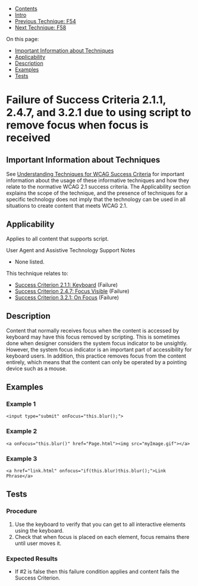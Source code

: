 -   [Contents](https://www.w3.org/WAI/WCAG21/Techniques/#techniques "Table of Contents")
-   [Intro](https://www.w3.org/WAI/WCAG21/Techniques/#introduction "Introduction to Techniques")
-   [Previous Technique: F54](F54)
-   [Next Technique: F58](F58)

On this page:

-   [Important Information about Techniques](#important-information)
-   [Applicability](#applicability)
-   [Description](#description)
-   [Examples](#examples)
-   [Tests](#tests)

Failure of Success Criteria 2.1.1, 2.4.7, and 3.2.1 due to using script to remove focus when focus is received
==============================================================================================================

Important Information about Techniques
--------------------------------------

See [Understanding Techniques for WCAG Success Criteria](https://www.w3.org/WAI/WCAG21/Understanding/understanding-techniques) for important information about the usage of these informative techniques and how they relate to the normative WCAG 2.1 success criteria. The Applicability section explains the scope of the technique, and the presence of techniques for a specific technology does not imply that the technology can be used in all situations to create content that meets WCAG 2.1.

Applicability
-------------

Applies to all content that supports script.

User Agent and Assistive Technology Support Notes

-   None listed.

This technique relates to:

-   [Success Criterion 2.1.1: Keyboard](https://www.w3.org/WAI/WCAG21/Understanding/keyboard) (Failure)
-   [Success Criterion 2.4.7: Focus Visible](https://www.w3.org/WAI/WCAG21/Understanding/focus-visible) (Failure)
-   [Success Criterion 3.2.1: On Focus](https://www.w3.org/WAI/WCAG21/Understanding/on-focus) (Failure)

Description
-----------

Content that normally receives focus when the content is accessed by keyboard may have this focus removed by scripting. This is sometimes done when designer considers the system focus indicator to be unsightly. However, the system focus indicator is an important part of accessibility for keyboard users. In addition, this practice removes focus from the content entirely, which means that the content can only be operated by a pointing device such as a mouse.

Examples
--------

### Example 1

    <input type="submit" onFocus="this.blur();"> 

### Example 2

    <a onFocus="this.blur()" href="Page.html"><img src="myImage.gif"></a> 

### Example 3

    <a href="link.html" onfocus="if(this.blur)this.blur();">Link Phrase</a> 

Tests
-----

### Procedure

1.  Use the keyboard to verify that you can get to all interactive elements using the keyboard.
2.  Check that when focus is placed on each element, focus remains there until user moves it.

### Expected Results

-   If \#2 is false then this failure condition applies and content fails the Success Criterion.
